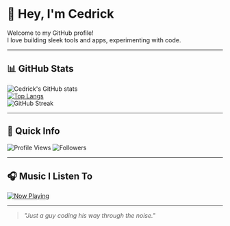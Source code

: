 # 👋 Hey, I'm Cedrick

Welcome to my GitHub profile!  
I love building sleek tools and apps, experimenting with code.

---

## 📊 GitHub Stats

![Cedrick's GitHub stats](https://github-readme-stats.vercel.app/api?username=CedrickGD&show_icons=true&theme=radical)  
[![Top Langs](https://github-readme-stats.vercel.app/api/top-langs/?username=CedrickGD&layout=compact&theme=radical)](https://github.com/anuraghazra/github-readme-stats)  
![GitHub Streak](https://streak-stats.demolab.com/?user=CedrickGD&theme=radical)

---

## 🧭 Quick Info

![Profile Views](https://komarev.com/ghpvc/?username=CedrickGD&color=blueviolet)
![Followers](https://img.shields.io/github/followers/CedrickGD?style=social)

---

## 🎧 Music I Listen To

[![Now Playing](https://img.shields.io/badge/Music-Alpha%20%7C%20Watch%20Video-ff69b4?style=for-the-badge&logo=youtube)](https://www.youtube.com/watch?v=xvFZjo5PgG0)

---

> _"Just a guy coding his way through the noise."_

